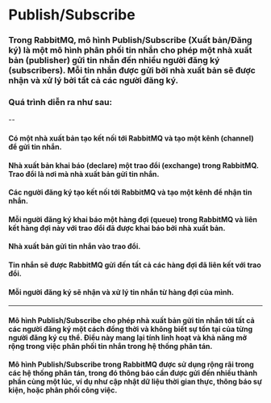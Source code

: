 # Publish/Subscribe
### Trong RabbitMQ, mô hình Publish/Subscribe (Xuất bản/Đăng ký) là một mô hình phân phối tin nhắn cho phép một nhà xuất bản (publisher) gửi tin nhắn đến nhiều người đăng ký (subscribers). Mỗi tin nhắn được gửi bởi nhà xuất bản sẽ được nhận và xử lý bởi tất cả các người đăng ký.

### Quá trình diễn ra như sau:
--
#### Có một nhà xuất bản tạo kết nối tới RabbitMQ và tạo một kênh (channel) để gửi tin nhắn.
#### Nhà xuất bản khai báo (declare) một trao đổi (exchange) trong RabbitMQ. Trao đổi là nơi mà nhà xuất bản gửi tin nhắn.
#### Các người đăng ký tạo kết nối tới RabbitMQ và tạo một kênh để nhận tin nhắn.
#### Mỗi người đăng ký khai báo một hàng đợi (queue) trong RabbitMQ và liên kết hàng đợi này với trao đổi đã được khai báo bởi nhà xuất bản.
#### Nhà xuất bản gửi tin nhắn vào trao đổi.
#### Tin nhắn sẽ được RabbitMQ gửi đến tất cả các hàng đợi đã liên kết với trao đổi.
#### Mỗi người đăng ký sẽ nhận và xử lý tin nhắn từ hàng đợi của mình.

---

#### Mô hình Publish/Subscribe cho phép nhà xuất bản gửi tin nhắn tới tất cả các người đăng ký một cách đồng thời và không biết sự tồn tại của từng người đăng ký cụ thể. Điều này mang lại tính linh hoạt và khả năng mở rộng trong việc phân phối tin nhắn trong hệ thống phân tán.

#### Mô hình Publish/Subscribe trong RabbitMQ được sử dụng rộng rãi trong các hệ thống phân tán, trong đó thông báo cần được gửi đến nhiều thành phần cùng một lúc, ví dụ như cập nhật dữ liệu thời gian thực, thông báo sự kiện, hoặc phân phối công việc.